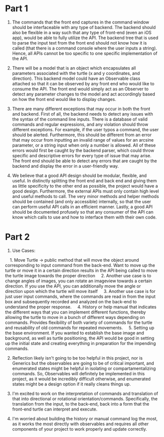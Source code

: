 Part 1
=====

1) The commands that the front end captures in the command window should be interfaceable with any type of backend. The backend should also be flexible in a way such that any type of front-end (even an iOS app), would be able to fully utilize the API. The backend tree that is used to parse the input text from the front end should not know how it is called (that there is a command console where the user inputs a string). Hence, all APIs cannot be too specific to one specific implementation of the API.

2) There will be a model that is an object which encapsulates all parameters associated with the turtle (x and y coordinates, and direction). This backend model could have an Observable class attached so that it can be observed by any front end who would like to consume the API. The front end would simply act as an Observer to detect any parameter changes to the model and act accordingly based on how the front end would like to display changes.

3) There are many different exceptions that may occur in both the front and backend. First of all, the backend needs to detect any issues with the syntax of the command line inputs. There is a database of valid commands and regular expressions, and any violation should throw different exceptions. For example, if the user typos a command, the user should be alerted. Furthermore, this should be different from an error that may occur from inputting an invalid range of values for an arcsine parameter, or a string input when only a number is allowed. All of these errors would first be caught by the backend parser, which could throw specific and descriptive errors for every type of issue that may arise. The front end should be able to detect any errors that are caught by the backend and display the error in a user-friendly way.

4) We believe that a good API design should be modular, flexible, and useful. In distinctly splitting the front end and back end and giving them as little specificity to the other end as possible, the project would have a good design. Furthermore, the external APIs must only contain high level and useful methods to call. The very minor methods and helper methods should be contained (and only accessible) internally, so that the user can perform useful API calls in an efficient manner. Lastly, a good API should be documented profusely so that any consumer of the API can know which calls to use and how to interface them with their own code.

Part 2
=========
1) Use Cases:

&nbsp;&nbsp;&nbsp;&nbsp;1. Move Turtle -> public method that will move the object around corresponding to input command from the back-end. Want to move up the turtle or move it in a certain direction results in the API being called to move the turtle image towards the proper direction
&nbsp;&nbsp;&nbsp;&nbsp;2. Another use case is to change angles of images, you can rotate an imageview towards a certain direction. If you use the API, you can additionally move the angle or direction upon which the turtle will move itself
&nbsp;&nbsp;&nbsp;&nbsp;3. Another use case is for just user input commands, where the commands are read in from the input box and subsequently recorded and analyzed on the back-end to understand the proper response.
&nbsp;&nbsp;&nbsp;&nbsp;4. History or help manual that indicates the different ways that you can implement different functions, thereby allowing the turtle to move in a bunch of different ways depending on commands. Provides flexibility of both variety of commands for the turtle and reusability of old commands for repeated movements.
&nbsp;&nbsp;&nbsp;&nbsp;5. Setting up the base environment. If you wanted to establish the base image and background, as well as turtle positioning, the API would be good in setting up the initial state and creating everything in preparation for the impending commands.

2) Reflection likely isn't going to be too helpful in this project, nor is Generics but the observables are going to be of critical important, and enumerated states might be helpful in isolating or compartamentalizing commands. So, Observables will definitely be implemented in this project, as it would be incredibly difficult otherwise, and enumerated states might be a design option if it really cleans things up.

3) I'm excited to work on the interpretation of commands and translation of that into directional or rotational orientation/commands. Specifically, the translation from the input, to the back-end, back into a form that the front-end turtle can interpret and execute.

4) I'm worried about building the history or manual command log the most, as it works the most directly with observables and requires all other components of your project to work properly and update correctly.